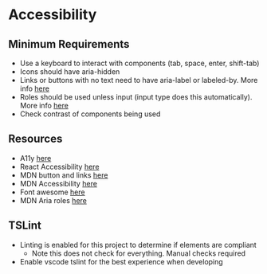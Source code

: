 # Accessibility

## Minimum Requirements
* Use a keyboard to interact with components (tab, space, enter, shift-tab)
* Icons should have aria-hidden
* Links or buttons with no text need to have aria-label or labeled-by. More info [here](http://fontawesome.io/accessibility/)
* Roles should be used unless input (input type does this automatically). More info  [here](https://developer.mozilla.org/en-US/docs/Web/Accessibility/ARIA/ARIA_Techniques)
* Check contrast of components being used

## Resources
* A11y [here](http://a11yproject.com/checklist.html)
* React Accessibility [here](https://reactjs.org/docs/accessibility.html)
* MDN button and links [here](https://developer.mozilla.org/en-US/docs/Web/Accessibility/ARIA/ARIA_Techniques/Using_the_button_role)
* MDN Accessibility [here](https://developer.mozilla.org/en-US/docs/Web/Accessibility/ARIA)
* Font awesome [here](http://fontawesome.io/accessibility/)
* MDN Aria roles [here](https://developer.mozilla.org/en-US/docs/Web/Accessibility/ARIA/ARIA_Techniques)

## TSLint
- Linting is enabled for this project to determine if elements are compliant
    * Note this does not check for everything. Manual checks required
- Enable vscode tslint for the best experience when developing